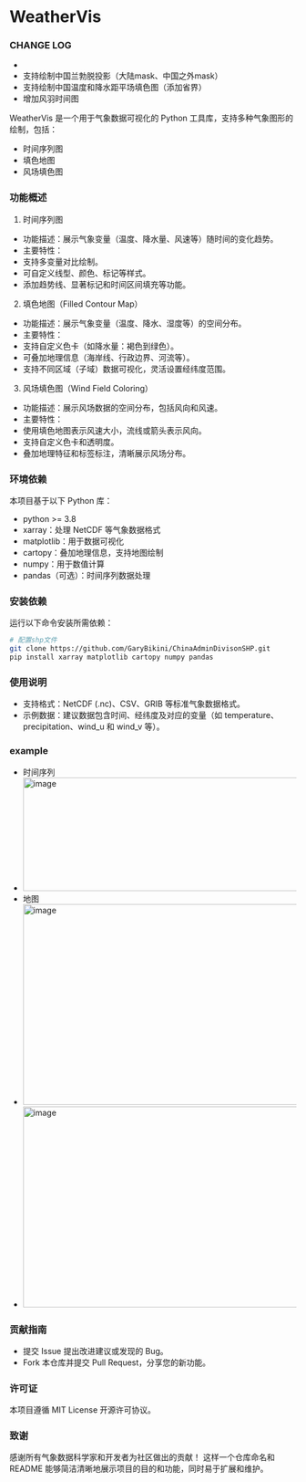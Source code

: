 # WeatherVis

### CHANGE LOG
- 
- 支持绘制中国兰勃脱投影（大陆mask、中国之外mask） 
- 支持绘制中国温度和降水距平场填色图（添加省界）
- 增加风羽时间图


WeatherVis 是一个用于气象数据可视化的 Python 工具库，支持多种气象图形的绘制，包括：
 - 时间序列图
 - 填色地图
 - 风场填色图

### 功能概述
1. 时间序列图
 - 功能描述：展示气象变量（温度、降水量、风速等）随时间的变化趋势。
 - 主要特性：
 - 支持多变量对比绘制。
 - 可自定义线型、颜色、标记等样式。
 - 添加趋势线、显著标记和时间区间填充等功能。

2. 填色地图（Filled Contour Map）
 - 功能描述：展示气象变量（温度、降水、湿度等）的空间分布。
 - 主要特性：
 - 支持自定义色卡（如降水量：褐色到绿色）。
 - 可叠加地理信息（海岸线、行政边界、河流等）。
 - 支持不同区域（子域）数据可视化，灵活设置经纬度范围。

3. 风场填色图（Wind Field Coloring）
 - 功能描述：展示风场数据的空间分布，包括风向和风速。
 - 主要特性：
 - 使用填色地图表示风速大小，流线或箭头表示风向。
 - 支持自定义色卡和透明度。
 - 叠加地理特征和标签标注，清晰展示风场分布。

### 环境依赖
本项目基于以下 Python 库：
 - python >= 3.8
 - xarray：处理 NetCDF 等气象数据格式
 - matplotlib：用于数据可视化
 - cartopy：叠加地理信息，支持地图绘制
 - numpy：用于数值计算
 - pandas（可选）：时间序列数据处理

### 安装依赖
运行以下命令安装所需依赖：
```bash
# 配置shp文件
git clone https://github.com/GaryBikini/ChinaAdminDivisonSHP.git
pip install xarray matplotlib cartopy numpy pandas
```

### 使用说明
 - 支持格式：NetCDF (.nc)、CSV、GRIB 等标准气象数据格式。
 - 示例数据：建议数据包含时间、经纬度及对应的变量（如 temperature、precipitation、wind_u 和 wind_v 等）。

### example
 - 时间序列 
  - <img width="640" height="199" alt="image" src="https://github.com/user-attachments/assets/2770d659-6849-4678-bd48-54b22a160466" /> 
 - 地图
  - <img width="640" height="352" alt="image" src="https://github.com/user-attachments/assets/a6e57409-19e8-443e-95c1-b6bce227c532" />
  - <img width="640" height="352" alt="image" src="https://github.com/user-attachments/assets/adaba900-ed7d-4de2-b57b-6de49ff7a529" />


### 贡献指南
 - 提交 Issue 提出改进建议或发现的 Bug。
 - Fork 本仓库并提交 Pull Request，分享您的新功能。

### 许可证
本项目遵循 MIT License 开源许可协议。

### 致谢
感谢所有气象数据科学家和开发者为社区做出的贡献！
这样一个仓库命名和 README 能够简洁清晰地展示项目的目的和功能，同时易于扩展和维护。
